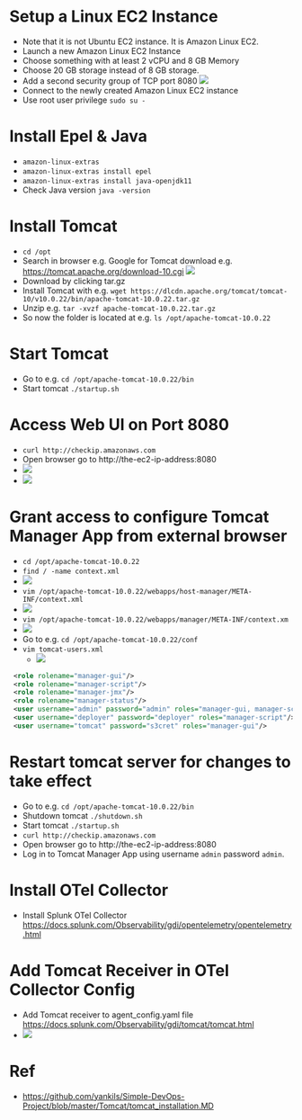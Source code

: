 # Setup a Linux EC2 Instance
- Note that it is not Ubuntu EC2 instance. It is Amazon Linux EC2.
- Launch a new Amazon Linux EC2 Instance
- Choose something with at least 2 vCPU and 8 GB Memory
- Choose 20 GB storage instead of 8 GB storage.
- Add a second security group of TCP port 8080 ![](ec2-security-group-8080.png)
- Connect to the newly created Amazon Linux EC2 instance
- Use root user privilege `sudo su -`

# Install Epel & Java
- `amazon-linux-extras`
- `amazon-linux-extras install epel`
- `amazon-linux-extras install java-openjdk11`
- Check Java version `java -version`

# Install Tomcat
- `cd /opt`
- Search in browser e.g. Google for Tomcat download e.g. https://tomcat.apache.org/download-10.cgi ![](download-tomcat.png)
- Download by clicking tar.gz
- Install Tomcat with e.g. `wget https://dlcdn.apache.org/tomcat/tomcat-10/v10.0.22/bin/apache-tomcat-10.0.22.tar.gz`
- Unzip e.g. `tar -xvzf apache-tomcat-10.0.22.tar.gz` 
- So now the folder is located at e.g. `ls /opt/apache-tomcat-10.0.22`

# Start Tomcat
- Go to e.g. `cd /opt/apache-tomcat-10.0.22/bin`
- Start tomcat `./startup.sh`

# Access Web UI on Port 8080
- `curl http://checkip.amazonaws.com`
- Open browser go to http://the-ec2-ip-address:8080
- ![](working-tomcat.png)
- ![](access-denied.png)

# Grant access to configure Tomcat Manager App from external browser
- `cd /opt/apache-tomcat-10.0.22`
- `find / -name context.xml`
- ![](change-context.png)
- `vim /opt/apache-tomcat-10.0.22/webapps/host-manager/META-INF/context.xml`
- ![](one.png)
- `vim /opt/apache-tomcat-10.0.22/webapps/manager/META-INF/context.xm`
- ![](two.png)
- Go to e.g. `cd /opt/apache-tomcat-10.0.22/conf`
- `vim tomcat-users.xml`
    - ![](additional-role.png)
```xml
 <role rolename="manager-gui"/>
 <role rolename="manager-script"/>
 <role rolename="manager-jmx"/>
 <role rolename="manager-status"/>
 <user username="admin" password="admin" roles="manager-gui, manager-script, manager-jmx, manager-status"/>
 <user username="deployer" password="deployer" roles="manager-script"/>
 <user username="tomcat" password="s3cret" roles="manager-gui"/>
``` 

# Restart tomcat server for changes to take effect
- Go to e.g. `cd /opt/apache-tomcat-10.0.22/bin`
- Shutdown tomcat `./shutdown.sh`
- Start tomcat `./startup.sh`
- `curl http://checkip.amazonaws.com`
- Open browser go to http://the-ec2-ip-address:8080
- Log in to Tomcat Manager App using username `admin` password `admin`.

# Install OTel Collector
- Install Splunk OTel Collector https://docs.splunk.com/Observability/gdi/opentelemetry/opentelemetry.html

# Add Tomcat Receiver in OTel Collector Config
- Add Tomcat receiver to agent_config.yaml file https://docs.splunk.com/Observability/gdi/tomcat/tomcat.html
- ![](tomcat-receiver.png)

# Ref
- https://github.com/yankils/Simple-DevOps-Project/blob/master/Tomcat/tomcat_installation.MD